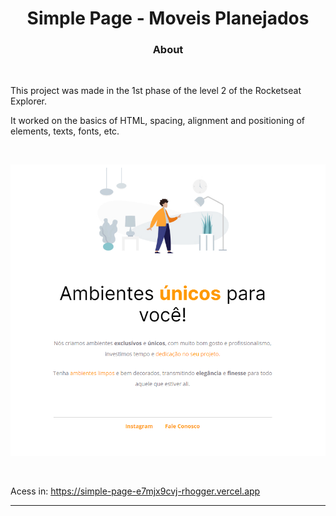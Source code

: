 <h1 align="center">
Simple Page - Moveis Planejados
</h1>

<h3 align="center">
About
</h3>
<br>

This project was made in the 1st phase of the level 2 of the Rocketseat Explorer.

It worked on the basics of HTML, spacing, alignment and positioning of elements, texts, fonts, etc.

<br>

![Traine me](images/simple%20page.png)

<br>

Acess in: https://simple-page-e7mjx9cvj-rhogger.vercel.app
<hr>